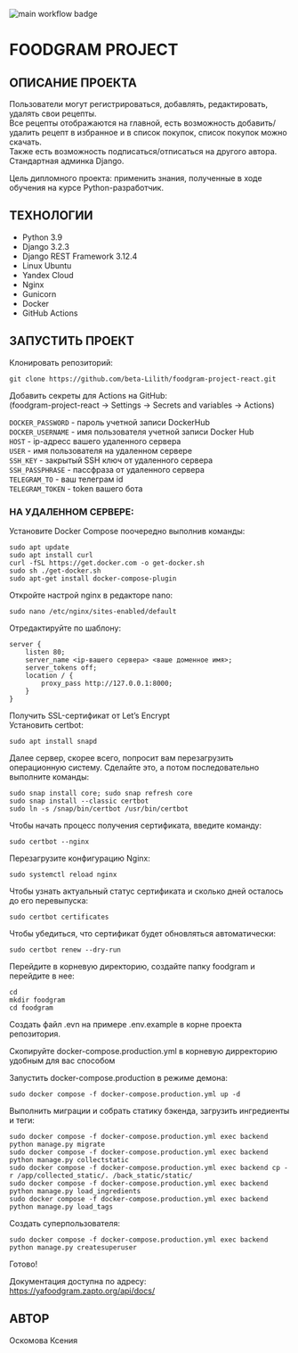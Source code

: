 ![main workflow badge](https://github.com/beta-Lilith/foodgram-project-react/actions/workflows/main.yml/badge.svg)
# FOODGRAM PROJECT  

## ОПИСАНИЕ ПРОЕКТА  
Пользователи могут регистрироваться, добавлять, редактировать, удалять свои рецепты.  
Все рецепты отображаются на главной, есть возможность добавить/удалить рецепт в избранное и в список покупок, список покупок можно скачать.  
Также есть возможность подписаться/отписаться на другого автора.    
Стандартная админка Django.  
  
Цель дипломного проекта: применить знания, полученные в ходе обучения на курсе Python-разработчик.  
  
## ТЕХНОЛОГИИ
- Python 3.9
- Django 3.2.3
- Django REST Framework 3.12.4
- Linux Ubuntu
- Yandex Cloud
- Nginx
- Gunicorn
- Docker
- GitHub Actions
  
## ЗАПУСТИТЬ ПРОЕКТ
  
Клонировать репозиторий:
```
git clone https://github.com/beta-Lilith/foodgram-project-react.git 
```
  
Добавить секреты для Actions на GitHub:  
(foodgram-project-react -> Settings -> Secrets and variables -> Actions)  
  
`DOCKER_PASSWORD` - пароль учетной записи DockerHub  
`DOCKER_USERNAME` - имя пользователя учетной записи Docker Hub  
`HOST` - ip-адресс вашего удаленного сервера  
`USER` - имя пользователя на удаленном сервере  
`SSH_KEY` - закрытый SSH ключ от удаленного сервера  
`SSH_PASSPHRASE` - пассфраза от удаленного сервера  
`TELEGRAM_TO` - ваш телеграм id  
`TELEGRAM_TOKEN` - token вашего бота  
  
### НА УДАЛЕННОМ СЕРВЕРЕ: 
  
Установите Docker Compose поочередно выполнив команды:  
```
sudo apt update
sudo apt install curl
curl -fSL https://get.docker.com -o get-docker.sh
sudo sh ./get-docker.sh
sudo apt-get install docker-compose-plugin
```
  
Откройте настрой nginx в редакторе nano:
```
sudo nano /etc/nginx/sites-enabled/default
```
  
Отредактируйте по шаблону:
```
server {
    listen 80;
    server_name <ip-вашего сервера> <ваше доменное имя>;
    server_tokens off;
    location / {
        proxy_pass http://127.0.0.1:8000;
    }
}
```
  
Получить SSL-сертификат от Let’s Encrypt  
Установить certbot:  
```
sudo apt install snapd
```
Далее сервер, скорее всего, попросит вам перезагрузить операционную систему. Сделайте это, а потом последовательно выполните команды:  
```
sudo snap install core; sudo snap refresh core
sudo snap install --classic certbot
sudo ln -s /snap/bin/certbot /usr/bin/certbot
```
Чтобы начать процесс получения сертификата, введите команду:  
```
sudo certbot --nginx
```
Перезагрузите конфигурацию Nginx:  
```
sudo systemctl reload nginx
```
Чтобы узнать актуальный статус сертификата и сколько дней осталось до его перевыпуска:  
```
sudo certbot certificates
```
Чтобы убедиться, что сертификат будет обновляться автоматически:  
```
sudo certbot renew --dry-run
```
  
Перейдите в корневую директорию, создайте папку foodgram и перейдите в нее:
```
cd
mkdir foodgram
cd foodgram
```
  
Создать файл .evn на примере .env.example в корне проекта репозитория.
  
Скопируйте docker-compose.production.yml в корневую дирректорию удобным для вас способом
  
Запустить docker-compose.production в режиме демона:
```
sudo docker compose -f docker-compose.production.yml up -d
```
  
Выполнить миграции и собрать статику бэкенда, загрузить ингредиенты и теги:
```
sudo docker compose -f docker-compose.production.yml exec backend python manage.py migrate
sudo docker compose -f docker-compose.production.yml exec backend python manage.py collectstatic
sudo docker compose -f docker-compose.production.yml exec backend cp -r /app/collected_static/. /back_static/static/
sudo docker compose -f docker-compose.production.yml exec backend python manage.py load_ingredients
sudo docker compose -f docker-compose.production.yml exec backend python manage.py load_tags
```
  
Создать суперпользователя:
  
```
sudo docker compose -f docker-compose.production.yml exec backend python manage.py createsuperuser
```
  
Готово!  

Документация доступна по адресу:  
https://yafoodgram.zapto.org/api/docs/  
  
## АВТОР
Оскомова Ксения